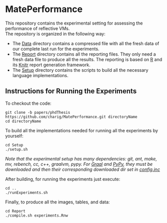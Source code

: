 # MatePerformance
This repository contains the experimental setting for assessing the performance of reflective VMs.  
The repository is organized in the following way:

* The [Data](Data) directory contains a compressed file with all the fresh data of our complete last run for the experiments. 
* The [Report](Report) directory contains all the reporting files. They only need a fresh data file to produce all the results. The reporting is based on [R](https://www.r-project.org/) and its [Knitr](https://yihui.name/knitr/) report generation framework.  
* The [Setup](Setup) directory contains the scripts to build all the necessary language implementations. 

Instructions for Running the Experiments
----------------------------------------

To checkout the code:

    git clone -b papers/phdThesis https://github.com/charig/MatePerformance.git directoryName
    cd directoryName
    
To build all the implementations needed for running all the experiments by yourself:

    cd Setup
    ./setup.sh
    
*Note that the experimental setup has many dependencies: git, ant, make, mv, rebench, cc, c++, graalvm, pypy. 
For [Graal](http://www.oracle.com/technetwork/oracle-labs/program-languages/downloads/index.html) and [PyPy](https://pypy.org/download.html), they must be downloaded and then their corresponding downloaded dir set in [config.inc](Setup/buildScripts/config.inc)*

After building, for running the experiments just execute:

    cd ..
    ./runExperiments.sh

Finally, to produce all the images, tables, and data:

    cd Report
    ./compile.sh experiments.Rnw

